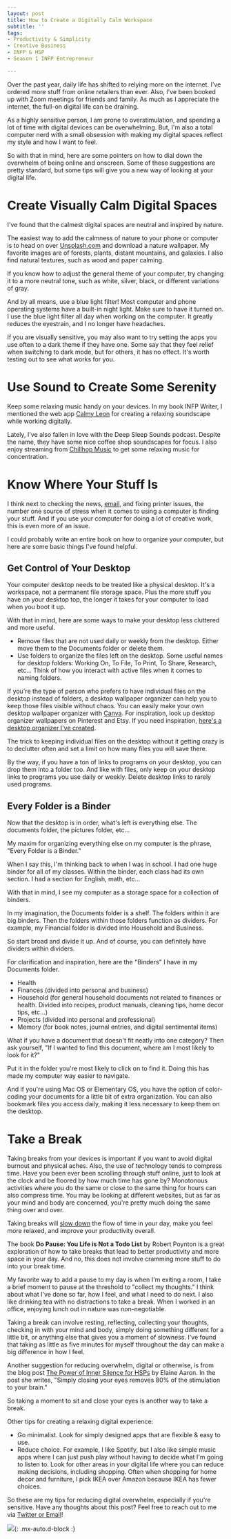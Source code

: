 ```yaml
---
layout: post
title: How to Create a Digitally Calm Workspace
subtitle: ''
tags:
- Productivity & Simplicity
- Creative Business
- INFP & HSP
- Season 1 INFP Entrepreneur

---
```

Over the past year, daily life has shifted to relying more on the internet. I've ordered more stuff from online retailers than ever. Also, I've been booked up with Zoom meetings for friends and family. As much as I appreciate the internet, the full-on digital life can be draining.

As a highly sensitive person, I am prone to overstimulation, and spending a lot of time with digital devices can be overwhelming. But, I'm also a total computer nerd with a small obsession with making my digital spaces reflect my style and how I want to feel.

So with that in mind, here are some pointers on how to dial down the overwhelm of being online and onscreen. Some of these suggestions are pretty standard, but some tips will give you a new way of looking at your digital life.

# Create Visually Calm Digital Spaces

I've found that the calmest digital spaces are neutral and inspired by nature.

The easiest way to add the calmness of nature to your phone or computer is to head on over [Unsplash.com](https://unsplash.com/) and download a nature wallpaper. My favorite images are of forests, plants, distant mountains, and galaxies. I also find natural textures, such as wood and paper calming.

If you know how to adjust the general theme of your computer, try changing it to a more neutral tone, such as white, silver, black, or different variations of gray.

And by all means, use a blue light filter! Most computer and phone operating systems have a built-in night light. Make sure to have it turned on. I use the blue light filter all day when working on the computer. It greatly reduces the eyestrain, and I no longer have headaches.

If you are visually sensitive, you may also want to try setting the apps you use often to a dark theme if they have one. Some say that they feel relief when switching to dark mode, but for others, it has no effect. It's worth testing out to see what works for you.

# Use Sound to Create Some Serenity

Keep some relaxing music handy on your devices. In my book INFP Writer, I mentioned the web app [Calmy Leon](https://calmyleon.com/) for creating a relaxing soundscape while working digitally.

Lately, I've also fallen in love with the Deep Sleep Sounds podcast. Despite the name, they have some nice coffee shop soundscapes for focus. I also enjoy streaming from [Chillhop Music](https://chillhop.com/) to get some relaxing music for concentration.

# Know Where Your Stuff Is

I think next to checking the news, [email](https://arcadiapage.com/2020/02/the-digital-detox-project-reducing.html), and fixing printer issues, the number one source of stress when it comes to using a computer is finding your stuff. And if you use your computer for doing a lot of creative work, this is even more of an issue.

I could probably write an entire book on how to organize your computer, but here are some basic things I've found helpful.

## Get Control of Your Desktop

Your computer desktop needs to be treated like a physical desktop. It's a workspace, not a permanent file storage space. Plus the more stuff you have on your desktop top, the longer it takes for your computer to load when you boot it up.

With that in mind, here are some ways to make your desktop less cluttered and more useful.

* Remove files that are not used daily or weekly from the desktop. Either move them to the Documents folder or delete them.
* Use folders to organize the files left on the desktop. Some useful names for desktop folders: Working On, To File, To Print, To Share, Research, etc... Think of how you interact with active files when it comes to naming folders.

If you're the type of person who prefers to have individual files on the desktop instead of folders, a desktop wallpaper organizer can help you to keep those files visible without chaos. You can easily make your own desktop wallpaper organizer with [Canva](https://www.canva.com/). For inspiration, look up desktop organizer wallpapers on Pinterest and Etsy. If you need inspiration, [here's a desktop organizer I've created](https://www.etsy.com/listing/753260259/pink-watercolor-desktop-organizer?ref=listings_manager_grid).

The trick to keeping individual files on the desktop without it getting crazy is to declutter often and set a limit on how many files you will save there.

By the way, if you have a ton of links to programs on your desktop, you can drop them into a folder too. And like with files, only keep on your desktop links to programs you use daily or weekly. Delete desktop links to rarely used programs.

## Every Folder is a Binder

Now that the desktop is in order, what's left is everything else. The documents folder, the pictures folder, etc...

My maxim for organizing everything else on my computer is the phrase, "Every Folder is a Binder."

When I say this, I'm thinking back to when I was in school. I had one huge binder for all of my classes.  Within the binder, each class had its own section. I had a section for English, math, etc...

With that in mind, I see my computer as a storage space for a collection of binders.

In my imagination, the Documents folder is a shelf. The folders within it are big binders. Then the folders within those folders function as dividers.  For example, my Financial folder is divided into Household and Business.

So start broad and divide it up. And of course, you can definitely have dividers within dividers.

For clarification and inspiration, here are the "Binders" I have in my Documents folder.

* Health
* Finances (divided into personal and business)
* Household (for general household documents not related to finances or health. Divided into recipes, product manuals, cleaning tips, home decor tips, etc...)
* Projects (divided into personal and professional)
* Memory (for book notes, journal entries, and digital sentimental items)

What if you have a document that doesn't fit neatly into one category? Then ask yourself, "If I wanted to find this document, where am I most likely to look for it?"

Put it in the folder you're most likely to click on to find it.  Doing this has made my computer way easier to navigate.

And if you're using Mac OS or Elementary OS, you have the option of color-coding your documents for a little bit of extra organization. You can also bookmark files you access daily, making it less necessary to keep them on the desktop.

# Take a Break

Taking breaks from your devices is important if you want to avoid digital burnout and physical aches. Also, the use of technology tends to compress time. Have you been ever been scrolling through stuff online, just to look at the clock and be floored by how much time has gone by? Monotonous activities where you do the same or close to the same thing for hours can also compress time. You may be looking at different websites, but as far as your mind and body are concerned, you're pretty much doing the same thing over and over.

Taking breaks will [slow down](https://arcadiapage.com/2018/09/how-i-plan-to-slow-down-today.html) the flow of time in your day, make you feel more relaxed, and improve your productivity overall.

The book **Do Pause: You Life is Not a Todo List** by Robert Poynton is a great exploration of how to take breaks that lead to better productivity and more space in your day. And no, this does not involve cramming more stuff to do into your break time.

My favorite way to add a pause to my day is when I'm exiting a room, I take a brief moment to pause at the threshold to "collect my thoughts." I think about what I've done so far, how I feel, and what I need to do next. I also like drinking tea with no distractions to take a break. When I worked in an office, enjoying lunch out in nature was non-negotiable.

Taking a break can involve resting, reflecting, collecting your thoughts, checking in with your mind and body, simply doing something different for a little bit, or anything else that gives you a moment of slowness. I've found that taking as little as five minutes for myself throughout the day can make a big difference in how I feel.

Another suggestion for reducing overwhelm, digital or otherwise, is from the blog post [The Power of Inner Silence for HSPs](https://hsperson.com/the-power-of-inner-silence-for-hsps/) by Elaine Aaron. In the post she writes, "Simply closing your eyes removes 80% of the stimulation to your brain."

So taking a moment to sit and close your eyes is another way to take a break.

Other tips for creating a relaxing digital experience:

* Go minimalist. Look for simply designed apps that are flexible & easy to use.
* Reduce choice. For example, I like Spotify, but I also like simple music apps where I can just push play without having to decide what I'm going to listen to. Look for other areas in your digital life where you can reduce making decisions, including shopping. Often when shopping for home decor and furniture, I pick IKEA over Amazon because IKEA has fewer choices.

So these are my tips for reducing digital overwhelm, especially if you're sensitive. Have any thoughts about this post? Feel free to reach out to me via [Twitter or Email](https://arcadiapage.com/talk/)!

![](/uploads/creating-a-digitally-calm-workspace.png){: .mx-auto.d-block :}